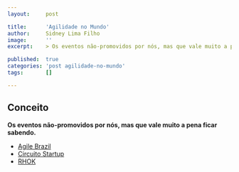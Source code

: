 ```yaml
---
layout:     post

title:      'Agilidade no Mundo'
author:     Sidney Lima Filho
image:      ''
excerpt:    > Os eventos não-promovidos por nós, mas que vale muito a pena ficar sabendo.

published:  true
categories: 'post agilidade-no-mundo'
tags:       []

---
```


## Conceito
__Os eventos não-promovidos por nós, mas que vale muito a pena ficar sabendo.__


* [Agile Brazil](http://www.agilebrazil.com)
* [Circuito Startup](http://circuitostartup.com/portal/pt/rio)
* [RHOK](http://www.rhok.org/) 

